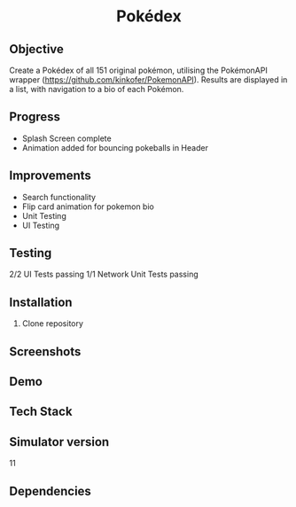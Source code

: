 <h1 align="center">

Pokédex

</h1>

## Objective
Create a Pokédex of all 151 original pokémon, utilising the PokémonAPI wrapper (https://github.com/kinkofer/PokemonAPI). Results are displayed in a list, with navigation to a bio of each Pokémon.

## Progress
- Splash Screen complete
- Animation added for bouncing pokeballs in Header 

## Improvements
- Search functionality
- Flip card animation for pokemon bio
- Unit Testing
- UI Testing

## Testing
2/2 UI Tests passing
1/1 Network Unit Tests passing

## Installation

1. Clone repository

## Screenshots

## Demo

## Tech Stack

## Simulator version
11

## Dependencies
